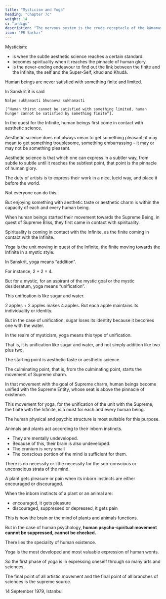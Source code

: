 ```yaml
---
title: "Mysticism and Yoga"
heading: "Chapter 7c"
weight: 14
c: "indigo"
description: "The nervous system is the crude receptacle of the kámamaya kośa [crude layer] and the mind. It becomes unsteady and restless"
icon: "PR Sarkar"
---
```



Mysticism:
- is when the subtle aesthetic science reaches a certain standard. 
- becomes spirituality when it reaches the pinnacle of human glory. 
- is the never-ending endeavour to find out the link between the finite and the infinite, the self and the Super-Self, khud and Khudá. 

<!-- It is one of the human wonts that  -->

Human beings are never satisfied with something finite and limited. 

In Sanskrit it is said

```
Nalpe sukhamasti bhunaeva sukhamasti 

[“Human thirst cannot be satisfied with something limited, human hunger cannot be satisfied by something finite”].
```

In the quest for the Infinite, human beings first come in contact with aesthetic science. 

Aesthetic science does not always mean to get something pleasant; it may mean to get something troublesome, something embarrassing – it may or may not be something pleasant. 

Aesthetic science is that which one can express in a subtler way, from subtle to subtle until it reaches the subtlest point, that point is the pinnacle of human glory. 

The duty of artists is to express their work in a nice, lucid way, and place it before the world. 

Not everyone can do this. 

But enjoying something with aesthetic taste or aesthetic charm is within the capacity of each and every human being.

When human beings started their movement towards the Supreme Being, in quest of Supreme Bliss, they first came in contact with spirituality. 

Spirituality is coming in contact with the Infinite, as the finite coming in contact with the Infinite.

 <!-- it is called yoga.  -->

Yoga is the unit moving in quest of the Infinite, the finite moving towards the Infinite in a mystic style. 

In Sanskrit, yoga means “addition”. 

For instance, 2 + 2 = 4. 

But for a mystic, for an aspirant of the mystic goal or the mystic desideratum, yoga means “unification”. 

This unification is like sugar and water.

2 apples + 2 apples makes 4 apples. But each apple maintains its individuality or identity.

But in the case of unification, sugar loses its identity because it becomes one with the water. 


In the realm of mysticism, yoga means this type of unification. 

That is, it is unification like sugar and water, and not simply addition like two plus two.

The starting point is aesthetic taste or aesthetic science. 

The culminating point, that is, from the culminating point, starts the movement of Supreme charm. 

In that movement with the goal of Supreme charm, human beings become unified with the Supreme Entity, whose seat is above the pinnacle of existence.

This movement for yoga, for the unification of the unit with the Supreme, the finite with the Infinite, is a must for each and every human being. 

The human physical and psychic structure is most suitable for this purpose. 

Animals and plants act according to their inborn instincts. 
- They are mentally undeveloped.
- Because of this, their brain is also undeveloped. 
- The cranium is very small
- The conscious portion of the mind is sufficient for them.

There is no necessity or little necessity for the sub-conscious or unconscious strata of the mind. 

A plant gets pleasure or pain when its inborn instincts are either encouraged or discouraged. 

When the inborn instincts of a plant or an animal are:
- encouraged, it gets pleasure
- discouraged, suppressed or depressed, it gets pain

This is how the brain or the mind of plants and animals functions. 


But in the case of human psychology, **human psycho-spiritual movement cannot be suppressed, cannot be checked.** 

There lies the speciality of human existence.

Yoga is the most developed and most valuable expression of human wonts.

So the first phase of yoga is in expressing oneself through so many arts and sciences. 

The final point of all artistic movement and the final point of all branches of sciences is the supreme source.

<!-- , the perennial source of all energies, the supreme seat of all energies. -->

<!-- It is Parama Puruśa, the Supreme Entity, who is the Father of all, the Causal Matrix of all created beings in this universe, both animate and inanimate. 

That is why for all people, whether they are intelligent or illiterate, thin or fat, educated or uneducated, the Supreme Entity must be the goal of life. That is, the Supreme Entity is the culminating point, the desideratum of all human expressions. When human beings are lacking in this spirit of movement, they degrade themselves from the human status. All you boys and girls, you should remember this supreme expression of veracity. -->


14 September 1979, Istanbul
